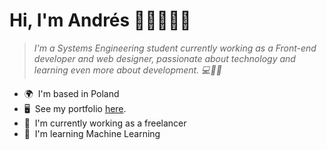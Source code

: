 # Hi, I'm Andrés 👋🏻🧑🏻‍💻

> *I'm a Systems Engineering student currently working
> as a Front-end developer and web designer, passionate 
> about technology and learning even more 
> about development. 💻🙌🚀*

*   🌍  I'm based in Poland
*   🖥️  See my portfolio <a href="https://andresvega.dev/" target="_blank">here</a>.
*   🚀  I'm currently working as a freelancer
*   🧠  I'm learning Machine Learning
